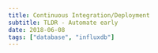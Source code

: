 ```yaml
---
title: Continuous Integration/Deployment
subtitle: TLDR - Automate early
date: 2018-06-08
tags: ["database", "influxdb"]
---
```


